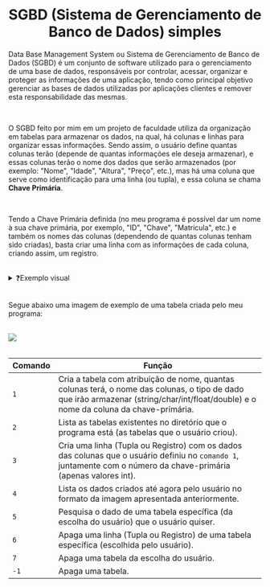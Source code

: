 <h1 align="center">SGBD (Sistema de Gerenciamento de Banco de Dados) simples</h1>

<p>
  Data Base Management System ou Sistema de Gerenciamento de Banco de Dados (SGBD) é um conjunto de software utilizado para o gerenciamento de uma base de dados, responsáveis por controlar, acessar, organizar e proteger as informações de uma aplicação, 
  tendo como principal objetivo gerenciar as bases de dados utilizadas por aplicações clientes e remover esta responsabilidade das mesmas.
</p>

<br>

<p>
  O SGBD feito por mim em um projeto de faculdade utiliza da organização em tabelas para armazenar os dados, na qual, há colunas e linhas para organizar essas informações.
  Sendo assim, o usuário define quantas colunas terão (depende de quantas informações ele deseja armazenar), e essas colunas terão o nome dos dados que serão armazenados (por exemplo: "Nome", "Idade", "Altura", "Preço", etc.), 
  mas há uma coluna que serve como identificação para uma linha (ou tupla), e essa coluna se chama <b>Chave Primária</b>.
</p>

<br>

<p>
  Tendo a Chave Primária definida (no meu programa é possível dar um nome à sua chave primária, por exemplo, "ID", "Chave", "Matrícula", etc.) e também os nomes das colunas (dependendo de quantas colunas tenham sido criadas),
  basta criar uma linha com as informações de cada coluna, criando assim, um registro.
</p>

<br>

<!-- Imagem "escondida" para exemplo visual -->
<details>
  <summary>❓Exemplo visual</summary>
  <img src="https://lh4.googleusercontent.com/--p0O33vpEHk/TW6Prv4vFZI/AAAAAAAAAAc/kL7GeA4oXno/s1600/estrutura+tabela+sgbd.png">
</details>

<br>

<p>
  Segue abaixo uma imagem de exemplo de uma tabela criada pelo meu programa:
</p>

<br>

<!-- Imagem da tabela feita pelo meu programa (pode mudar futuramente) -->
<img src="https://media.discordapp.net/attachments/1214968443875365028/1214968464247226398/image.png?ex=65fb0a8e&is=65e8958e&hm=754543f29af72905d8fc7c2c7da5d79a04c1e3bead3ca4ae1f3c39830f892daa&=&format=webp&quality=lossless">

<br>
<br>

| Comando | Função |
|---|---|
| `1` | Cria a tabela com atribuição de nome, quantas colunas terá, o nome das colunas, o tipo de dado que irão armazenar (string/char/int/float/double) e o nome da coluna da chave-primária. |
| `2` | Lista as tabelas existentes no diretório que o programa está (as tabelas que o usuário criou). |
| `3` | Cria uma linha (Tupla ou Registro) com os dados das colunas que o usuário definiu no `comando 1`, juntamente com o número da chave-primária (apenas valores int). |
| `4` | Lista os dados criados até agora pelo usuário no formato da imagem apresentada anteriormente. |
| `5` | Pesquisa o dado de uma tabela específica (da escolha do usuário) que o usuário quiser. |
| `6` | Apaga uma linha (Tupla ou Registro) de uma tabela específica (escolhida pelo usuário). |
| `7` | Apaga uma tabela da escolha do usuário. |
| `-1` | Apaga uma tabela. |

<br>
<br>
